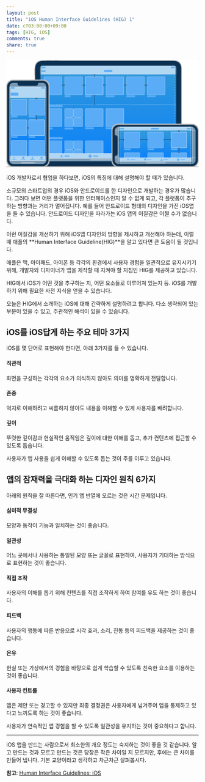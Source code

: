```yaml
---
layout: post
title: "iOS Human Interface Guidelines (HIG) 1"
date: cT03:00:00+09:00
tags: [HIG, iOS]
comments: true
share: true
---
```


![iOS-Hero.svg](/images/iOS-Hero.svg)

iOS 개발자로서 협업을 하다보면, iOS의 특징에 대해 설명해야 할 때가 있습니다. 

소규모의 스타트업의 경우 iOS와 안드로이드를 한 디자인으로 개발하는 경우가 많습니다. 그러다 보면 어떤 플랫폼을 위한 인터페이스인지 알 수 없게 되고, 각 플랫폼이 추구하는 방향과는 거리가 멀어집니다. 예를 들어 안드로이드 형태의 디자인을 가진 iOS앱을 들 수 있습니다.  안드로이드 디자인을 따라가는 iOS 앱의 이질감은 어쩔 수가 없습니다.

이런 이질감을 개선하기 위해 iOS앱 디자인의 방향을 제시하고 개선해야 하는데, 이럴 때 애플의 **Human Interface Guideline(HIG)**을 알고 있다면 큰 도움이 될 것입니다.

애플은 맥, 아이패드, 아이폰 등 각각의 환경에서 사용자 경험을 일관적으로 유지시키기 위해, 개발자와 디자이너가 앱을 제작할 때 지켜야 할 지침인 HIG를 제공하고 있습니다.

HIG에서 iOS가 어떤 것을 추구하는 지, 어떤 요소들로 이루어져 있는지 등. iOS를 개발하기 위해 필요한 사전 지식을 얻을 수 있습니다.

오늘은 HIG에서 소개하는 iOS에 대해 간략하게 설명하려고 합니다.
다소 생략되어 있는 부분이 있을 수 있고, 주관적인 해석이 있을 수 있습니다.



## iOS를 iOS답게 하는 주요 테마 3가지

iOS를 몇 단어로 표현해야 한다면, 아래 3가지를 들 수 있습니다.

#### 직관적

화면을 구성하는 각각의 요소가 의식하지 않아도 의미를 명확하게 전달합니다.

#### 존중

억지로 이해하려고 씨름하지 않아도 내용을 이해할 수 있게 사용자를 배려합니다.

#### 깊이

뚜렷한 깊이감과 현실적인 움직임은 깊이에 대한 이해를 돕고, 추가 컨텐츠에 접근할 수 있도록 돕습니다.

사용자가 앱 사용을 쉽게 이해할 수 있도록 돕는 것이 주를 이루고 있습니다.



## 앱의 잠재력을 극대화 하는 디자인 원칙 6가지

아래의 원칙을 잘 따른다면, 인기 앱 반열에 오르는 것은 시간 문제입니다.

#### 심미적 무결성

모양과 동작이 기능과 일치하는 것이 좋습니다.

#### 일관성

어느 곳에서나 사용하는 통일된 모양 또는 글꼴로 표현하여, 사용자가 기대하는 방식으로 표현하는 것이 좋습니다.

#### 직접 조작

사용자의 이해를 돕기 위해 컨텐츠를 직접 조작하게 하여 참여를 유도 하는 것이 좋습니다.

#### 피드백

사용자의 행동에 따른 반응으로 시각 효과, 소리, 진동 등의 피드백을 제공하는 것이 좋습니다.

#### 은유

현실 또는 가상에서의 경험을 바탕으로 쉽게 학습할 수 있도록 친숙한 요소를 이용하는 것이 좋습니다.

#### 사용자 컨트롤

앱은 제안 또는 경고할 수 있지만 최종 결정권은 사용자에게 넘겨주어 앱을 통제하고 있다고 느끼도록 하는 것이 좋습니다.


사용자가 연속적인 앱 경험을 할 수 있도록 일관성을 유지하는 것이 중요하다고 합니다.

---

iOS 앱을 만드는 사람으로서 최소한의 개요 정도는 숙지하는 것이 좋을 것 같습니다.
알고 만드는 것과 모르고 만드는 것은 당장은 작은 차이일 지 모르지만, 후에는 큰 차이를 만들어 냅니다.
기본 교양이라고 생각하고 차근차근 살펴봅시다.



**참고**: [Human Interface Guidelines: iOS](https://developer.apple.com/design/human-interface-guidelines/ios/overview/themes/)